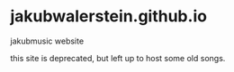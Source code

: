 # jakubwalerstein.github.io
jakubmusic website

this site is deprecated, but left up to host some old songs. 
